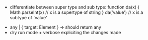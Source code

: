 

- differentiate between super type and sub type:
  function da(x) {
  Math.parseInt(x) // x is a supertype of string
  }
  da('value') // x is a subtype of 'value'

* any | { target: Element }  -> should return any
* dry run mode + verbose expliciting the changes made